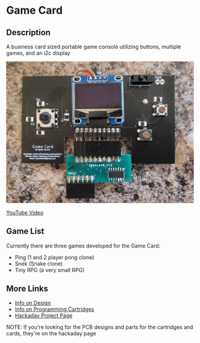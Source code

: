 # Game Card

## Description

A business card sized portable game console utilizing buttons, multiple games, and an i2c display

![Game Card Final Image](/docs/img/game-card-final.jpg)

[YouTube Video](https://www.youtube.com/watch?v=qE-Pg2zxOUw)

## Game List

Currently there are three games developed for the Game Card:

- Ping (1 and 2 player pong clone)
- Snek (Snake clone)
- Tiny RPG (a very small RPG)

## More Links
 - [Info on Design](/docs/DESIGN.md)
 - [Info on Programming Cartridges](/docs/PROGRAMMING.md)
 - [Hackaday Project Page](https://hackaday.io/project/178686-game-card)

NOTE: If you're looking for the PCB designs and parts for the cartridges and cards, they're on the hackaday page
